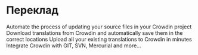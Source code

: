 # Переклад

Automate the process of updating your source files in your Crowdin project Download translations from Crowdin and automatically save them in the correct locations Upload all your existing translations to Crowdin in minutes Integrate Crowdin with GIT, SVN, Mercurial and more…